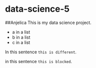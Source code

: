 # data-science-5
##Anjelica 
This is my data science project. 
* a in a list
* b in a list
* c in a list

In this sentence `this is different`.

in this sentence ```this is blocked```.
